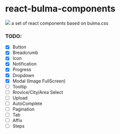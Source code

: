 # react-bulma-components
[![](https://api.travis-ci.org/blackLearning/react-bulma-components.svg?branch=master)](https://travis-ci.org/blackLearning/react-bulma-components)
a set of react components based on bulma.css

### TODO:
- [x] Button
- [x] Breadcrumb
- [x] Icon
- [x] Notification
- [x] Progress
- [x] Dropdown
- [x] Modal (Image FullScreen)
- [ ] Tooltip
- [ ] Rrovice/City/Area Select
- [ ] Upload
- [ ] AutoComplete
- [ ] Pagination
- [ ] Tab
- [ ] Affix
- [ ] Steps
